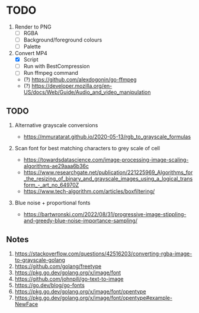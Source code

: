 # TODO

1. Render to PNG
   - [ ] RGBA
   - [ ] Background/foreground colours
   - [ ] Palette

2. Convert MP4
   - [x] Script
   - [ ] Run with BestCompression
   - [ ] Run ffmpeg command
   - (?) https://github.com/alexdogonin/go-ffmpeg
   - (?) https://developer.mozilla.org/en-US/docs/Web/Guide/Audio_and_video_manipulation

## TODO 

1. Alternative grayscale conversions
   - https://mmuratarat.github.io/2020-05-13/rgb_to_grayscale_formulas

2. Scan font for best matching characters to grey scale of cell
   - https://towardsdatascience.com/image-processing-image-scaling-algorithms-ae29aaa6b36c
   - https://www.researchgate.net/publication/221225969_Algorithms_for_the_resizing_of_binary_and_grayscale_images_using_a_logical_transform_-_art_no_64970Z
   - https://www.tech-algorithm.com/articles/boxfiltering/

3. Blue noise + proportional fonts
   - https://bartwronski.com/2022/08/31/progressive-image-stippling-and-greedy-blue-noise-importance-sampling/
   
## Notes

1. https://stackoverflow.com/questions/42516203/converting-rgba-image-to-grayscale-golang
2. https://github.com/golang/freetype
3. https://pkg.go.dev/golang.org/x/image/font
4. https://github.com/johnpili/go-text-to-image
5. https://go.dev/blog/go-fonts
6. https://pkg.go.dev/golang.org/x/image/font/opentype
7. https://pkg.go.dev/golang.org/x/image/font/opentype#example-NewFace

